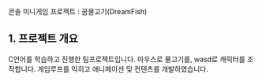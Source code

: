 콘솔 미니게임 프로젝트 : 꿈물고기(DreamFish)

## 1. 프로젝트 개요
   C언어를 학습하고 진행한 팀프로젝트입니다. 
   마우스로 물고기를, wasd로 캐릭터를 조작합니다.
   게임루프를 익히고 애니메이션 및 컨텐츠를 개발하였습니다.
